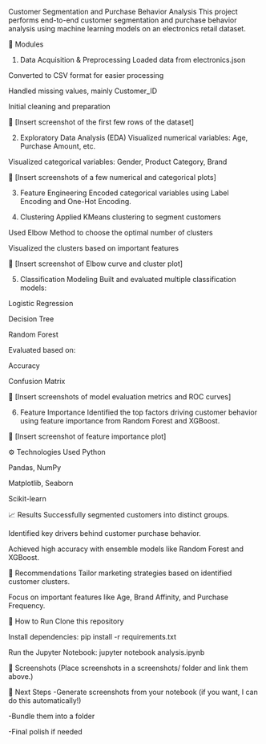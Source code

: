 Customer Segmentation and Purchase Behavior Analysis
This project performs end-to-end customer segmentation and purchase behavior analysis using machine learning models on an electronics retail dataset.

📂 Modules
1. Data Acquisition & Preprocessing
Loaded data from electronics.json

Converted to CSV format for easier processing

Handled missing values, mainly Customer_ID

Initial cleaning and preparation

📸 [Insert screenshot of the first few rows of the dataset]

2. Exploratory Data Analysis (EDA)
Visualized numerical variables: Age, Purchase Amount, etc.

Visualized categorical variables: Gender, Product Category, Brand

📸 [Insert screenshots of a few numerical and categorical plots]

3. Feature Engineering
Encoded categorical variables using Label Encoding and One-Hot Encoding.

4. Clustering
Applied KMeans clustering to segment customers

Used Elbow Method to choose the optimal number of clusters

Visualized the clusters based on important features

📸 [Insert screenshot of Elbow curve and cluster plot]

5. Classification Modeling
Built and evaluated multiple classification models:

Logistic Regression

Decision Tree

Random Forest


Evaluated based on:

Accuracy

Confusion Matrix


📸 [Insert screenshots of model evaluation metrics and ROC curves]

6. Feature Importance
Identified the top factors driving customer behavior using feature importance from Random Forest and XGBoost.

📸 [Insert screenshot of feature importance plot]

⚙️ Technologies Used
Python

Pandas, NumPy

Matplotlib, Seaborn

Scikit-learn


📈 Results
Successfully segmented customers into distinct groups.

Identified key drivers behind customer purchase behavior.

Achieved high accuracy with ensemble models like Random Forest and XGBoost.

📌 Recommendations
Tailor marketing strategies based on identified customer clusters.

Focus on important features like Age, Brand Affinity, and Purchase Frequency.

📎 How to Run
Clone this repository

Install dependencies:
pip install -r requirements.txt

Run the Jupyter Notebook:
jupyter notebook analysis.ipynb

📸 Screenshots
(Place screenshots in a screenshots/ folder and link them above.)

🚀 Next Steps
 -Generate screenshots from your notebook (if you want, I can do this automatically!)

 -Bundle them into a folder

 -Final polish if needed